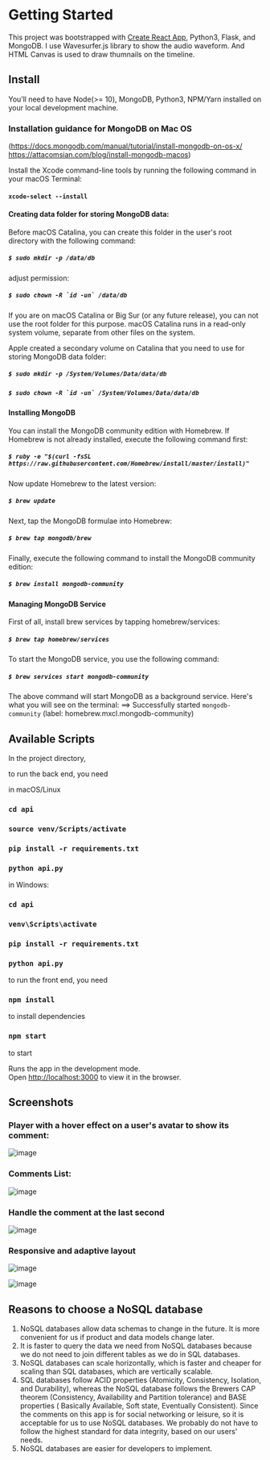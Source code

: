 # Getting Started

This project was bootstrapped with [Create React App](https://github.com/facebook/create-react-app), Python3, Flask, and MongoDB. 
I use Wavesurfer.js library to show the audio waveform. 
And HTML Canvas is used to draw thumnails on the timeline.

## Install
You’ll need to have Node(>= 10), MongoDB, Python3, NPM/Yarn installed on your local development machine.

### Installation guidance for MongoDB on Mac OS 
(https://docs.mongodb.com/manual/tutorial/install-mongodb-on-os-x/ https://attacomsian.com/blog/install-mongodb-macos)

Install the Xcode command-line tools by running the following command in your macOS Terminal:
#### `xcode-select --install`

#### Creating data folder for storing MongoDB data:
Before macOS Catalina, you can create this folder in the user's root directory with the following command:
##### `$ sudo mkdir -p /data/db`
adjust permission:
##### ```$ sudo chown -R `id -un` /data/db```

If you are on macOS Catalina or Big Sur (or any future release), you can not use the root folder for this purpose. macOS Catalina runs in a read-only system volume, separate from other files on the system.

Apple created a secondary volume on Catalina that you need to use for storing MongoDB data folder:
##### `$ sudo mkdir -p /System/Volumes/Data/data/db`
##### ```$ sudo chown -R `id -un` /System/Volumes/Data/data/db```

#### Installing MongoDB
You can install the MongoDB community edition with Homebrew. If Homebrew is not already installed, execute the following command first:
##### `$ ruby -e "$(curl -fsSL https://raw.githubusercontent.com/Homebrew/install/master/install)"`

Now update Homebrew to the latest version:
##### `$ brew update`
Next, tap the MongoDB formulae into Homebrew:
##### `$ brew tap mongodb/brew`
Finally, execute the following command to install the MongoDB community edition:
##### `$ brew install mongodb-community`

#### Managing MongoDB Service
First of all, install brew services by tapping homebrew/services:
##### `$ brew tap homebrew/services`
To start the MongoDB service, you use the following command:
##### `$ brew services start mongodb-community`
The above command will start MongoDB as a background service. Here's what you will see on the terminal:
==> Successfully started `mongodb-community` (label: homebrew.mxcl.mongodb-community)

## Available Scripts
In the project directory, 

to run the back end, you need

in macOS/Linux
### `cd api`
### `source venv/Scripts/activate`
### `pip install -r requirements.txt`
### `python api.py`

in Windows:
### `cd api`
### `venv\Scripts\activate`
### `pip install -r requirements.txt`
### `python api.py`

to run the front end, you need

### `npm install` 
to install dependencies

### `npm start`
to start

Runs the app in the development mode.\
Open [http://localhost:3000](http://localhost:3000) to view it in the browser.

## Screenshots

### Player with a hover effect on a user's avatar to show its comment:
![image](https://github.com/JY-5/Audio-Player-Web-App/blob/main/Screenshots/4%20hover.png)

### Comments List:
![image](https://github.com/JY-5/Audio-Player-Web-App/blob/main/Screenshots/5%20commentsList.png)

### Handle the comment at the last second
![image](https://github.com/JY-5/Audio-Player-Web-App/blob/main/Screenshots/7%20ending.png)

### Responsive and adaptive layout
![image](https://github.com/JY-5/Audio-Player-Web-App/blob/main/Screenshots/Responsive%202.png)

![image](https://github.com/JY-5/Audio-Player-Web-App/blob/main/Screenshots/Responsive%203.png)

## Reasons to choose a NoSQL database
1. NoSQL databases allow data schemas to change in the future. It is more convenient for us if product and data models change later.
2. It is faster to query the data we need from NoSQL databases because we do not need to join different tables as we do in SQL databases.
3. NoSQL databases can scale horizontally, which is faster and cheaper for scaling than SQL databases, which are vertically scalable.
4. SQL databases follow ACID properties (Atomicity, Consistency, Isolation, and Durability), whereas the NoSQL database follows the Brewers CAP theorem (Consistency, Availability and Partition tolerance) and BASE properties ( Basically Available, Soft state, Eventually Consistent). Since the comments on this app is for social networking or leisure, so it is acceptable for us to use NoSQL databases. We probably do not have to follow the highest standard for data integrity, based on our users' needs.
5. NoSQL databases are easier for developers to implement.